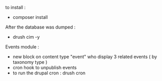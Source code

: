 to install : 
 - composer install
 
 After the database was dumped :
 - drush cim -y 
 
Events module :
  - new block on content type "event" who display 3 related events ( by taxonomy type )
  - cron hook to unpublish events 
  - to run the drupal cron : drush cron
